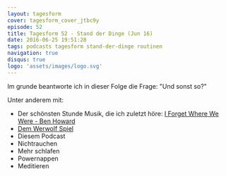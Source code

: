 ```yaml
---
layout: tagesform
cover: tagesform_cover_jtbc9y
episode: 52
title: Tagesform 52 - Stand der Dinge (Jun 16)
date: 2016-06-25 19:51:28
tags: podcasts tagesform stand-der-dinge routinen
navigation: true
disqus: true
logo: 'assets/images/logo.svg'
---
```


Im grunde beantworte ich in dieser Folge die Frage:
"Und sonst so?"

<!-- more -->

Unter anderem mit:

 - Der schönsten Stunde Musik, die ich zuletzt höre: [I Forget Where We Were - 
Ben Howard](https://itunes.apple.com/de/album/i-forget-where-we-were/id911839995)
 - [Dem Werwolf Spiel](https://www.google.de/search?q=werwolf+spiel)
 - Diesem Podcast
 - Nichtrauchen
 - Mehr schlafen
 - Powernappen
 - Meditieren
